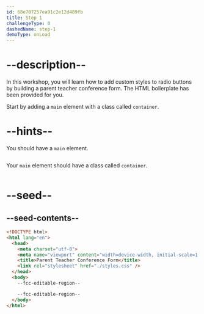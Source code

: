 ```yaml
---
id: 68e707257ea91c2e12d489fb
title: Step 1
challengeType: 0
dashedName: step-1
demoType: onLoad
---
```


# --description--

In this workshop, you will learn how to add custom styles to radio buttons by building a parent teacher conference form. The HTML boilerplate has been provided for you.

Start by adding a `main` element with a class called `container`.

# --hints--

You should have a `main` element.

```js

```

Your `main` element should have a class called `container`.

```js

```

# --seed--

## --seed-contents--

```html
<!DOCTYPE html>
<html lang="en">
  <head>
    <meta charset="utf-8">
    <meta name="viewport" content="width=device-width, initial-scale=1.0">
    <title>Parent Teacher Conference Form</title>
    <link rel="stylesheet" href="./styles.css" />
  </head>
  <body>
    --fcc-editable-region--

    --fcc-editable-region--
  </body>
</html>
```

